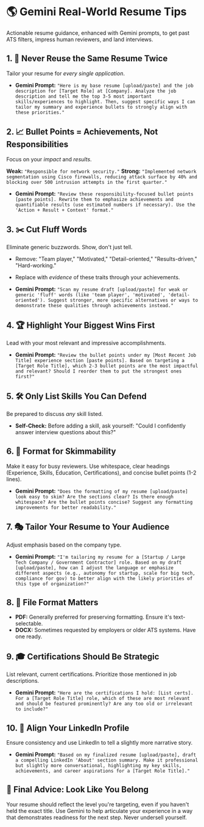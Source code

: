 # 🌎 Gemini Real-World Resume Tips

Actionable resume guidance, enhanced with Gemini prompts, to get past ATS filters, impress human reviewers, and land interviews.

## 1. 🎯 **Never Reuse the Same Resume Twice**
Tailor your resume for *every single application*.

- **Gemini Prompt:** `"Here is my base resume [upload/paste] and the job description for [Target Role] at [Company]. Analyze the job description and tell me the top 3-5 most important skills/experiences to highlight. Then, suggest specific ways I can tailor my summary and experience bullets to strongly align with these priorities."`

## 2. 📈 **Bullet Points = Achievements, Not Responsibilities**
Focus on your *impact* and *results*.

**Weak:** `"Responsible for network security."`
**Strong:** `"Implemented network segmentation using Cisco firewalls, reducing attack surface by 40% and blocking over 500 intrusion attempts in the first quarter."`

- **Gemini Prompt:** `"Review these responsibility-focused bullet points [paste points]. Rewrite them to emphasize achievements and quantifiable results (use estimated numbers if necessary). Use the 'Action + Result + Context' format."`

## 3. ✂️ **Cut Fluff Words**
Eliminate generic buzzwords. Show, don't just tell.
- Remove: "Team player," "Motivated," "Detail-oriented," "Results-driven," "Hard-working."
- Replace with *evidence* of these traits through your achievements.

- **Gemini Prompt:** `"Scan my resume draft [upload/paste] for weak or generic 'fluff' words (like 'team player', 'motivated', 'detail-oriented'). Suggest stronger, more specific alternatives or ways to demonstrate these qualities through achievements instead."`

## 4. 🏆 **Highlight Your Biggest Wins First**
Lead with your most relevant and impressive accomplishments.

- **Gemini Prompt:** `"Review the bullet points under my [Most Recent Job Title] experience section [paste points]. Based on targeting a [Target Role Title], which 2-3 bullet points are the most impactful and relevant? Should I reorder them to put the strongest ones first?"`

## 5. 🛠️ **Only List Skills You Can Defend**
Be prepared to discuss *any* skill listed.

- **Self-Check:** Before adding a skill, ask yourself: "Could I confidently answer interview questions about this?"

## 6. 📖 **Format for Skimmability**
Make it easy for busy reviewers. Use whitespace, clear headings (Experience, Skills, Education, Certifications), and concise bullet points (1-2 lines).

- **Gemini Prompt:** `"Does the formatting of my resume [upload/paste] look easy to skim? Are the sections clear? Is there enough whitespace? Are the bullet points concise? Suggest any formatting improvements for better readability."`

## 7. 🎭 **Tailor Your Resume to Your Audience**
Adjust emphasis based on the company type.

- **Gemini Prompt:** `"I'm tailoring my resume for a [Startup / Large Tech Company / Government Contractor] role. Based on my draft [upload/paste], how can I adjust the language or emphasize different aspects (e.g., autonomy for startup, scale for big tech, compliance for gov) to better align with the likely priorities of this type of organization?"`

## 8. 📂 **File Format Matters**
- **PDF:** Generally preferred for preserving formatting. Ensure it's text-selectable.
- **DOCX:** Sometimes requested by employers or older ATS systems. Have one ready.

## 9. 🎓 **Certifications Should Be Strategic**
List relevant, current certifications. Prioritize those mentioned in job descriptions.

- **Gemini Prompt:** `"Here are the certifications I hold: [List certs]. For a [Target Role Title] role, which of these are most relevant and should be featured prominently? Are any too old or irrelevant to include?"`

## 10. 🔗 **Align Your LinkedIn Profile**
Ensure consistency and use LinkedIn to tell a slightly more narrative story.

- **Gemini Prompt:** `"Based on my finalized resume [upload/paste], draft a compelling LinkedIn 'About' section summary. Make it professional but slightly more conversational, highlighting my key skills, achievements, and career aspirations for a [Target Role Title]."`

## 🚩 **Final Advice: Look Like You Belong**
Your resume should reflect the level you're targeting, even if you haven't held the exact title. Use Gemini to help articulate your experience in a way that demonstrates readiness for the next step. Never undersell yourself.
